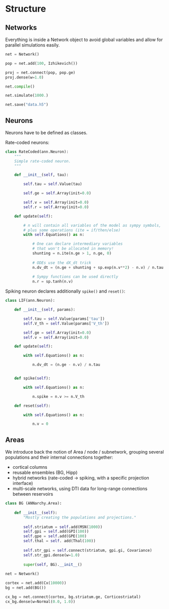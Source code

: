 # Structure

## Networks

Everything is inside a Network object to avoid global variables and allow for parallel simulations easily. 

```python
net = Network()

pop = net.add(100, Izhikevich())

proj = net.connect(pop, pop.ge)
proj.dense(w=1.0)

net.compile()

net.simulate(1000.)

net.save("data.h5")
```

## Neurons

Neurons have to be defined as classes. 

Rate-coded neurons:

```python
class RateCoded(ann.Neuron):
    """
    Simple rate-coded neuron.
    """

    def __init__(self, tau):

        self.tau = self.Value(tau)

        self.ge = self.Array(init=0.0)

        self.v = self.Array(init=0.0)
        self.r = self.Array(init=0.0)

    def update(self):

        # n will contain all variables of the model as sympy symbols, 
        # plus some operations (ite = if/then/else)
        with self.Equations() as n:

            # One can declare intermediary variables 
            # that won't be allocated in memory!
            shunting = n.ite(n.ge > 1, n.ge, 0)
            
            # ODEs use the dX_dt trick
            n.dv_dt = (n.ge + shunting + sp.exp(n.v**2) - n.v) / n.tau
            
            # Sympy functions can be used directly
            n.r = sp.tanh(n.v)
```

Spiking neuron declares additionally `spike()` and `reset()`:

```python
class LIF(ann.Neuron):

    def __init__(self, params):

        self.tau = self.Value(params['tau'])
        self.V_th = self.Value(params['V_th'])

        self.ge = self.Array(init=0.0)
        self.v = self.Array(init=0.0)

    def update(self):

        with self.Equations() as n:

            n.dv_dt = (n.ge - n.v) / n.tau


    def spike(self):

        with self.Equations() as n:

            n.spike = n.v >= n.V_th

    def reset(self):

        with self.Equations() as n:

            n.v = 0
```

## Areas


We introduce back the notion of Area / node / subnetwork, grouping several populations and their internal connections together:

* cortical columns
* reusable ensembles (BG, Hipp)
* hybrid networks (rate-coded -> spiking, with a specific projection interface)
* multi-scale networks, using DTI data for long-range connections between reservoirs

```python
class BG (ANNarchy.Area):
	
	def __init__(self):
		"Mostly creating the populations and projections."
		
		self.striatum = self.add(MSN(1000))
		self.gpi = self.add(GPI(100))
		self.gpe = self.add(GPE(100)
		self.thal = self. add(Thal(100))
				
		self.str_gpi = self.connect(striatum, gpi.gi, Covariance)
		self.str_gpi.dense(w=1.0)
		
		super(self, BG).__init__()
		
net = Network()

cortex = net.add(Cx(10000))
bg = net.add(BG())

cx_bg = net.connect(cortex, bg.striatum.ge, Corticostriatal)
cx_bg.dense(w=Normal(0.0, 1.0))
```



